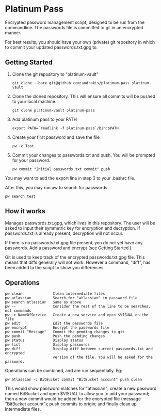 Platinum Pass
=============

Encrypted password management script, designed to be run from the commandline.
The passwords file is committed to git in an encrypted manner.

For best results, you should have your own (private) git repository in which to commit your updated passwords.txt.gpg to.

Getting Started
---------------

1. Clone the git repository to "platinum-vault"

   `git clone --bare git@github.com:andrakis/platinum-pass platinum-vault`

2. Clone the cloned repository. This will ensure all commits will be pushed to your local machine.

    `git clone platinum-vault platinum-pass`

3. Add platinum pass to your PATH

    ``export PATH=`readlink -f platinum-pass`/bin:$PATH``

4. Create your first password and save the file

    `pw -c Test`

5. Commit your changes to passwords.txt and push. You will be prompted for your password.

    `pw commit "Initial passwords.txt commit" push`


You may want to add the export line in step 3 to your .bashrc file.

After this, you may run pw to search for passwords:

    pw search test

How it works
------------
Manages passwords.txt.gpg, which lives in this repository. The user will be asked to input their symmetric key for encryption and decryption.
If passwords.txt is already present, decryption will not occur.

If there is no passwords.txt.gpg file present, you do not yet have any passwords. Add a password and encrypt (see Getting Started.)

Git is used to keep track of the encrypted passwords.txt.gpg file. This means that diffs generally will not work.
However a command, "diff", has been added to the script to show you differences.

Operations
----------

    pw clean              Clean intermediate files
    pw atlassian          Search for "atlassian" in password file
    pw search atlassian   Same as above
    pw --                 Consider the rest of the line to be searches, not commands
    pw -c NameOfService   Create a new service and open $VISUAL on the file
    pw edit               Edit the passwords file
    pw encrypt            Encrypt the passwords file
    pw commit "Message"   Commit the pending changes to git
    pw push               Push the pending changes
    pw status             Display status
    pw list               Display passwords
    pw diff               Display diff between current passwords.txt and encrypted
                          version of the file. You will be asked for the password.

Operations can be combined, and are run sequentially.
Eg:

    pw atlassian -c BitBucket commit "BitBucket account" push clean

This would show password matches for "atlassian"; create a new password named BitBucket and open $VISUAL to allow you to add your password; then a new commit would be added for the encrypted file (message "BitBucket account"); push commits to origin; and finally clean up intermediate files.
